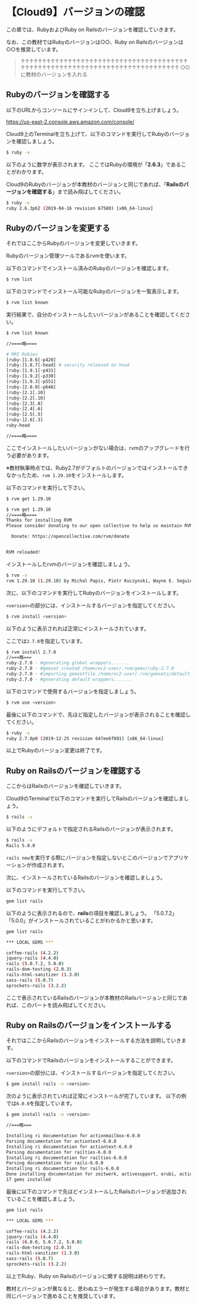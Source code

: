 # 【Cloud9】バージョンの確認

この章では、RubyおよびRuby on Railsのバージョンを確認していきます。

なお、この教材ではRubyのバージョンは○○、Ruby on Railsのバージョンは○○を推奨しています。

>↑↑↑↑↑↑↑↑↑↑↑↑↑↑↑↑↑↑↑↑↑↑↑↑↑↑↑↑↑↑↑↑↑↑↑↑↑↑↑↑↑↑↑↑↑↑↑↑↑↑↑↑↑↑↑↑↑↑↑↑↑↑↑↑↑↑↑↑↑↑↑↑↑↑↑↑
>○○に教材のバージョンを入れる


## Rubyのバージョンを確認する

以下のURLからコンソールにサインインして、Cloud9を立ち上げましょう。

https://us-east-2.console.aws.amazon.com/console/

Cloud9上のTerminalを立ち上げて、以下のコマンドを実行してRubyのバージョンを確認しましょう。

```bash
$ ruby -v
```

以下のように数字が表示されます。
ここではRubyの環境が「**2.6.3**」であることがわかります。

Cloud9のRubyのバージョンが本教材のバージョンと同じであれば、「**Railsのバージョンを確認する**」まで読み飛ばしてください。

```bash
$ ruby -v
ruby 2.6.3p62 (2019-04-16 revision 67580) [x86_64-linux]
```

## Rubyのバージョンを変更する

それではここからRubyのバージョンを変更していきます。

Rubyのバージョン管理ツールであるrvmを使います。

以下のコマンドでインストール済みのRubyのバージョンを確認します。

```bash
$ rvm list
```

以下のコマンドでインストール可能なRubyのバージョンを一覧表示します。

```bash
$ rvm list known
```

実行結果で、自分のインストールしたいバージョンがあることを確認してください。

```bash
$ rvm list known

//====略====

# MRI Rubies
[ruby-]1.8.6[-p420]
[ruby-]1.8.7[-head] # security released on head
[ruby-]1.9.1[-p431]
[ruby-]1.9.2[-p330]
[ruby-]1.9.3[-p551]
[ruby-]2.0.0[-p648]
[ruby-]2.1[.10]
[ruby-]2.2[.10]
[ruby-]2.3[.8]
[ruby-]2.4[.6]
[ruby-]2.5[.5]
[ruby-]2.6[.3]
ruby-head

//====略====

```

ここでインストールしたいバージョンがない場合は、rvmのアップグレードを行う必要があります。

※教材執筆時点では、Ruby2.7がデフォルトのバージョンではインストールできなかったため、`rvm 1.29.10`をインストールします。

以下のコマンドを実行して下さい。
```bash
$ rvm get 1.29.10
```

```bash
$ rvm get 1.29.10
//====略====
Thanks for installing RVM 
Please consider donating to our open collective to help us maintain RVM.

  Donate: https://opencollective.com/rvm/donate


RVM reloaded!
```

インストールしたrvmのバージョンを確認しましょう。
```bash
$ rvm -v
rvm 1.29.10 (1.29.10) by Michal Papis, Piotr Kuczynski, Wayne E. Seguin [https://rvm.io]
```

次に、以下のコマンドを実行してRubyのバージョンをインストールします。

`<version>`の部分には、インストールするバージョンを指定してください。

```bash
$ rvm install <version>
```

以下のように表示されれば正常にインストールされています。

ここでは`2.7.0`を指定しています。

```bash
$ rvm install 2.7.0
//===略===
ruby-2.7.0 - #generating global wrappers.......
ruby-2.7.0 - #gemset created /home/ec2-user/.rvm/gems/ruby-2.7.0
ruby-2.7.0 - #importing gemsetfile /home/ec2-user/.rvm/gemsets/default.gems evaluated to empty gem list
ruby-2.7.0 - #generating default wrappers.......
```

以下のコマンドで使用するバージョンを指定しましょう。

```bash
$ rvm use <version>
```

最後に以下のコマンドで、先ほど指定したバージョンが表示されることを確認してください。

```bash
$ ruby -v
ruby 2.7.0p0 (2019-12-25 revision 647ee6f091) [x86_64-linux]
```

以上でRubyのバージョン変更は終了です。

## Ruby on Railsのバージョンを確認する

ここからはRailsのバージョンを確認していきます。

Cloud9のTerminalで以下のコマンドを実行してRailsのバージョンを確認しましょう。

```bash
$ rails -v
```

以下のようにデフォルトで指定されるRailsのバージョンが表示されます。

```bash
$ rails -v
Rails 5.0.0
```

`rails new`を実行する際にバージョンを指定しないとこのバージョンでアプリケーションが作成されます。

次に、インストールされているRailsのバージョンを確認しましょう。

以下のコマンドを実行して下さい。

```bash
gem list rails
```

以下のように表示されるので、**rails**の項目を確認しましょう。
「5.0.7.2」「5.0.0」がインストールされていることがわかるかと思います。

```bash
gem list rails

*** LOCAL GEMS ***

coffee-rails (4.2.2)
jquery-rails (4.4.0)
rails (5.0.7.2, 5.0.0)
rails-dom-testing (2.0.3)
rails-html-sanitizer (1.3.0)
sass-rails (5.0.7)
sprockets-rails (3.2.2)
```

ここで表示されているRailsのバージョンが本教材のRailsバージョンと同じであれば、このパートを読み飛ばしてください。


## Ruby on Railsのバージョンをインストールする

それではここからRailsのバージョンをインストールする方法を説明していきます。

以下のコマンドでRailsのバージョンをインストールすることができます。

`<version>`の部分には、インストールするバージョンを指定してください。

```bash
$ gem install rails -v <version>
```

次のように表示されていれば正常にインストールが完了しています。
以下の例では`6.0.0`を指定しています。

```bash
$ gem install rails -v <version>

//===略===

Installing ri documentation for actionmailbox-6.0.0
Parsing documentation for actiontext-6.0.0
Installing ri documentation for actiontext-6.0.0
Parsing documentation for railties-6.0.0
Installing ri documentation for railties-6.0.0
Parsing documentation for rails-6.0.0
Installing ri documentation for rails-6.0.0
Done installing documentation for zeitwerk, activesupport, erubi, actionview, actionpack, activemodel, activerecord, activejob, actionmailer, actioncable, mimemagic, marcel, activestorage, actionmailbox, actiontext, railties, rails after 13 seconds
17 gems installed
```

最後に以下のコマンドで先ほどインストールしたRailsのバージョンが追加されていることを確認しましょう。

```bash
gem list rails

*** LOCAL GEMS ***

coffee-rails (4.2.2)
jquery-rails (4.4.0)
rails (6.0.0, 5.0.7.2, 5.0.0)
rails-dom-testing (2.0.3)
rails-html-sanitizer (1.3.0)
sass-rails (5.0.7)
sprockets-rails (3.2.2)
```

以上でRuby、Ruby on Railsのバージョンに関する説明は終わりです。

教材とバージョンが異なると、思わぬエラーが発生する場合があります。教材と同じバージョンで進めることを推奨しています。


